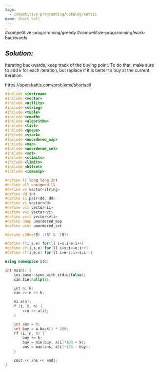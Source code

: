 ```yaml
---
tags:
  - competitive-programming/catalog/kattis
name: Short Sell
---
```

#competitive-programming/greedy #competitive-programming/work-backwards 
## _Solution:_
Iterating backwards, keep track of the buying point. To do that, make sure to add $k$ for each iteration, but replace if it is better to buy at the current iteration.

https://open.kattis.com/problems/shortsell
```cpp
#include <iostream>
#include <vector>
#include <utility>
#include <string>
#include <tuple>
#include <cmath>
#include <algorithm>
#include <list>
#include <queue>
#include <stack>
#include <unordered_map>
#include <map>
#include <unordered_set>
#include <set>
#include <climits>
#include <limits>
#include <bitset>
#include <iomanip>

#define ll long long int
#define ull unsigned ll
#define vs vector<string>
#define dd int
#define ii pair<dd, dd>
#define vi vector<dd>
#define vii vector<ii>
#define vvi vector<vi>
#define vvii vector<vii>
#define umap unordered_map
#define uset unordered_set

#define LSOne(S) ((S) & -(S))

#define f(i,s,e) for(ll i=s;i<e;i++)
#define cf(i,s,e) for(ll i=s;i<=e;i++)
#define rf(i,e,s) for(ll i=e-1;i>=s;i--)

using namespace std;

int main() {
    ios_base::sync_with_stdio(false);
    cin.tie(nullptr);

    int n, k;
    cin >> n >> k;

    vi a(n);
    f (i, 0, n) {
        cin >> a[i];
    }

    int ans = 0;
    int buy = a.back() * 100;
    rf (i, n, 0) {
        buy += k;
        buy = min(buy, a[i]*100 + k);
        ans = max(ans, a[i]*100 - buy);
    }

    cout << ans << endl;
}
```